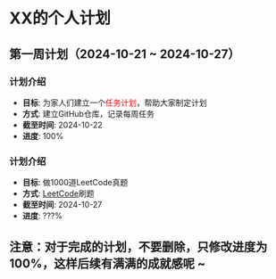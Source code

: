 # XX的个人计划

## 第一周计划（2024-10-21 ~ 2024-10-27）

### 计划介绍
- **目标**: 为家人们建立一个<span style="color:red;">任务计划</span>，帮助大家制定计划
- **方式**: 建立GitHub仓库，记录每周任务
- **截至时间**: 2024-10-22
- **进度**: 100%

### 计划介绍
- **目标**: 做1000道LeetCode真题
- **方式**: [LeetCode](https://leetcode.com)刷题
- **截至时间**: 2024-10-27
- **进度**: ???%

## 注意：对于完成的计划，不要删除，只修改进度为100%，这样后续有满满的成就感呢 ~